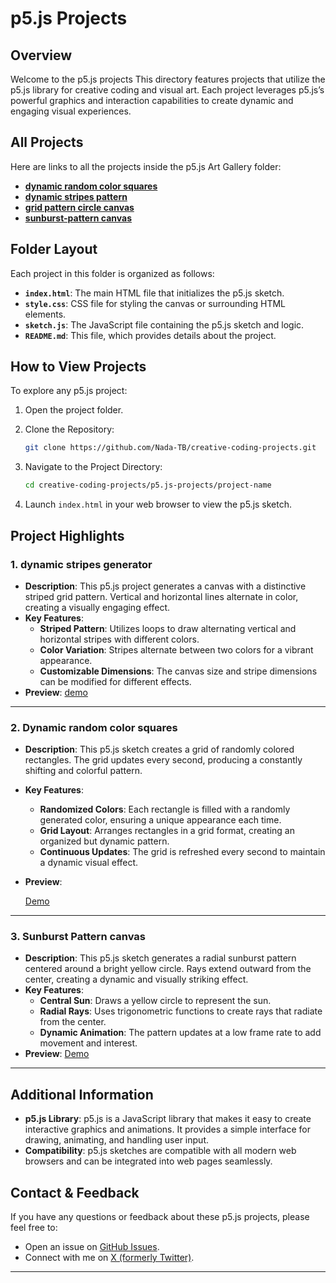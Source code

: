 # p5.js Projects

## Overview

Welcome to the p5.js projects This directory features projects that utilize the p5.js library for creative coding and visual art. Each project leverages p5.js’s powerful graphics and interaction capabilities to create dynamic and engaging visual experiences.

## All Projects

Here are links to all the projects inside the p5.js Art Gallery folder:

- **[dynamic random color squares ]()**
- **[dynamic stripes pattern ]()**
- **[grid pattern circle canvas ]()**
- **[sunburst-pattern canvas ]()**

## Folder Layout

Each project in this folder is organized as follows:

- **`index.html`**: The main HTML file that initializes the p5.js sketch.
- **`style.css`**: CSS file for styling the canvas or surrounding HTML elements.
- **`sketch.js`**: The JavaScript file containing the p5.js sketch and logic.
- **`README.md`**: This file, which provides details about the project.

## How to View Projects

To explore any p5.js project:

1. Open the project folder.
2. Clone the Repository:
   ```bash
   git clone https://github.com/Nada-TB/creative-coding-projects.git
   ```
3. Navigate to the Project Directory:
   ```bash
   cd creative-coding-projects/p5.js-projects/project-name
   ```

4. Launch `index.html` in your web browser to view the p5.js sketch.

## Project Highlights

### 1. **dynamic stripes generator**

- **Description**: This p5.js project generates a canvas with a distinctive striped grid pattern. Vertical and horizontal lines alternate in color, creating a visually engaging effect.
- **Key Features**:
  - **Striped Pattern**: Utilizes loops to draw alternating vertical and horizontal stripes with different colors.
  - **Color Variation**: Stripes alternate between two colors for a vibrant appearance.
  - **Customizable Dimensions**: The canvas size and stripe dimensions can be modified for different effects.
- **Preview**:
[demo](https://codepen.io/Nada_T/full/ZErqQGd)

---

### 2. **Dynamic random color squares**

- **Description**: This p5.js sketch creates a grid of randomly colored rectangles. The grid updates every second, producing a constantly shifting and colorful pattern.
- **Key Features**:
  - **Randomized Colors**: Each rectangle is filled with a randomly generated color, ensuring a unique appearance each time.
  - **Grid Layout**: Arranges rectangles in a grid format, creating an organized but dynamic pattern.
  - **Continuous Updates**: The grid is refreshed every second to maintain a dynamic visual effect.
- **Preview**:

  [Demo](https://codepen.io/Nada_T/full/abqRZwx)

---

### 3. **Sunburst Pattern canvas**

- **Description**: This p5.js sketch generates a radial sunburst pattern centered around a bright yellow circle. Rays extend outward from the center, creating a dynamic and visually striking effect.
- **Key Features**:
  - **Central Sun**: Draws a yellow circle to represent the sun.
  - **Radial Rays**: Uses trigonometric functions to create rays that radiate from the center.
  - **Dynamic Animation**: The pattern updates at a low frame rate to add movement and interest.
- **Preview**:
[Demo](https://codepen.io/Nada_T/full/VwQgZvb)

---

## Additional Information

- **p5.js Library**: p5.js is a JavaScript library that makes it easy to create interactive graphics and animations. It provides a simple interface for drawing, animating, and handling user input.
- **Compatibility**: p5.js sketches are compatible with all modern web browsers and can be integrated into web pages seamlessly.

## Contact & Feedback

If you have any questions or feedback about these p5.js projects, please feel free to:

- Open an issue on [GitHub Issues](https://github.com/Nada-TB/creative-coding-projects/issues).
- Connect with me on [X (formerly Twitter)](https://x.com/Nada__Ta).

---
